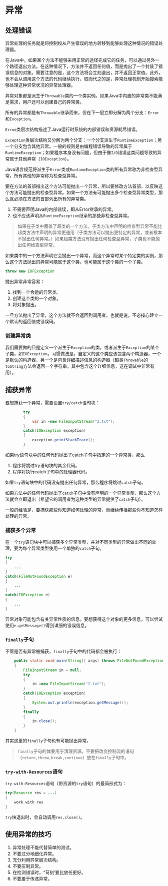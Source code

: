 # 异常



## 处理错误

异常处理的任务就是将控制权从产生错误的地方转移到能够处理这种情况的错误处理器。



在Java中，如果某个方法不能够采用正常的途径完成它的任务，可以通过另外一个路径退出方法。在这种情况下，方法并不返回任何值，而是抛出了一个封装了错误信息的对象。需要注意的是，这个方法将会立刻退出，并不返回正常值。此外，也不会从调用这个方法的代码继续执行，取而代之的是，异常处理机制开始搜索能够处理这种异常状况的异常处理器。



异常对象都是派生于`Throwable`类的一个类实例。如果Java中内置的异常类不能满足需求，用户还可以创建自己的异常类。

所有的异常都是有`Throwable`继承而来，但在下一层立即分解为两个分支：`Error`和`Exception`。

`Erroe`类层次结构描述了Java运行时系统的内部错误和资源耗尽错误。

`Exception`类层次结构又分解为两个分支：一个分支派生于`RuntimeException`；另一个分支包含其他异常。一般的规则是由编程错误导致的异常属于`RuntimeException`；如果程序本身没有问题，但由于像`I/O`错误这类问题导致的异常属于其他异常（`IOException`）。



Java语言规范将派生于`Error`类或`RuntimeException`类的所有异常称为非检查型异常，所有其他的异常称为检查型异常。



要在方法的首部指出这个方法可能抛出一个异常，所以要修改方法首部，以反映这个方法可能抛出的检查型异常。如果一个方法有可能抛出多个检查型异常类型，那么就必须在方法的首部列出所有的异常类。

1. 不需要声明Java的内部错误，即从Error继承的异常。
2. 也不应该声明从`RuntimeException`继承的那些非检查型异常。





> 如果在子类中覆盖了超类的一个方法，子类方法中声明的检查型异常不能比超类方法中声明的异常更通用（子类方法可以抛出更特定的异常，或者根本不抛出任何异常。）如果超类方法没有抛出任何检查型异常，子类也不能抛出任何检查型异常。



如果类中的一个方法声明它会抛出一个异常，而这个异常时某个特定类的实例，那么这个方法抛出的异常可能属于这个类，也可能属于这个类的一个子类。



```java
throw new EOFException
```



抛出异常非常容易：

1. 找到一个合适的异常类。
2. 创建这个类的一个对象。
3. 将对象抛出。

一旦方法抛出了异常，这个方法就不会返回到调用者。也就是说，不必操心建立一个默认的返回值或错误码。





### 创建异常类

我们需要做的只是定义一个派生于`Exception`的类，或者派生于`Exception`的某个子类，如`IOException`。习惯做法是，自定义的这个类应该包含两个构造器，一个是默认的构造器，另一个是包含详细描述信息的构造器（超类`Throwable`的`toString`方法会返回一个字符串，其中包含这个详细信息，这在调试中非常有用）。



## 捕获异常

要想捕获一个异常，需要设置`try/catch`语句块：

```java
        try
        {
            var in =new FileInputStream("2.txt");
        }
        catch(IOException exception)
        {
            exception.printStackTrace();
        }
```

如果try语句块中的任何代码抛出了catch子句中指定的一个异常类，那么

1. 程序将跳过try语句块的其余代码。
2. 程序将执行catch子句中的处理器代码。

如果`try`语句块中的代码没有抛出任何异常，那么程序将跳过`catch`子句。

如果方法中的任何代码抛出了`catch`子句中没有声明的一个异常类型，那么这个方法就会立即退出（希望它的调用者为这种类型的异常提供了`catch`子句）。



一般的经验是，要捕获那些你知道如何处理的异常，而继续传播那些你不知道怎样处理的异常。

 

### 捕获多个异常

在一个`try`语句块中可以捕获多个异常类型，并对不同类型的异常做出不同的处理，要为每个异常类型使用一个单独的`catch`子句。

```java
try
{
    ....
}
catch(FileNotFoundException e)
{
    ...
}
catch(IOException e)
{
    ...
}
```

异常对象可能包含有关异常性质的信息。要想获得这个对象的更多信息，可以尝试使用`e.getMessage()`得到详细的错误信息。



### `finally`子句

不管是否有异常被捕获，`finally`子句中的代码都会被执行：

```java
    public static void main(String[] args) throws FileNotFoundException,IOException
    {
        FileInputStream in = null;
        try
        {
            in =new FileInputStream("2.txt");
        }
        catch(IOException exception)
        {
            System.out.println(exception.getMessage());
        }
        finally
        {
            in.close();
        }
    }
```

其实这里的`finally`子句也有可能抛出异常。



> `finally`子句的体要用于清理资源。不要把改变控制流的语句（`return,throw,break,continue`）放在`finally`子句中。





### `try-with-Resources`语句

`try-with-Resources`语句（带资源的`try`语句）的最简形式为：

```java
try(Resource res = ...)
{
    work with res
}
```

`try`块退出时，会自动调用`res.close()`。



## 使用异常的技巧

1. 异常处理不能代替简单的测试。
2. 不要过分地细化异常。
3. 充分利用异常层次结构。
4. 不要压制异常。
5. 在检测错误时，“苛刻’要比放任更好。
6. 不要羞于传递异常。







